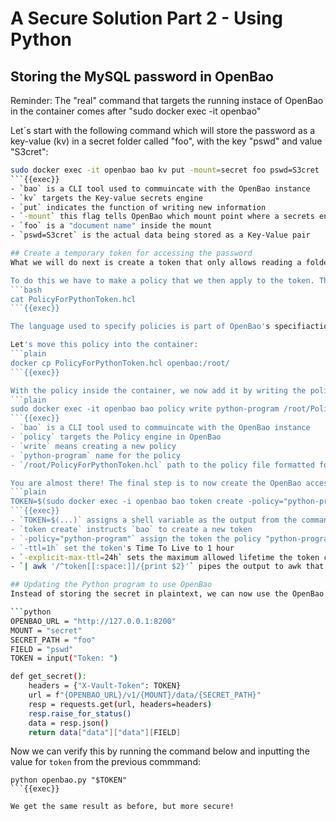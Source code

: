 # A Secure Solution Part 2 - Using Python
## Storing the MySQL password in OpenBao
Reminder: The "real" command that targets the running instace of OpenBao in the container comes after "sudo docker exec -it openbao"

Let´s start with the following command which will store the password as a key-value (kv) in a secret folder called "foo", with the key "pswd" and value "S3cret":
```bash
sudo docker exec -it openbao bao kv put -mount=secret foo pswd=S3cret
```{{exec}}
- `bao` is a CLI tool used to commuincate with the OpenBao instance
- `kv` targets the Key-value secrets engine
- `put` indicates the function of writing new information
- `-mount` this flag tells OpenBao which mount point where a secrets engine (kv) is enabled which, in this case, is at location "secret"
- `foo` is a "document name" inside the mount
- `pswd=S3cret` is the actual data being stored as a Key-Value pair

## Create a temporary token for accessing the password 
What we will do next is create a token that only allows reading a folder in OpenBao's Key-Value database called "secret".

To do this we have to make a policy that we then apply to the token. This policy is kept in PolicyForPythonToken.hcl:
```bash
cat PolicyForPythonToken.hcl
```{{exec}}

The language used to specify policies is part of OpenBao's specifiaction and can be customized for your specific needs, but here we will be satsifed with the policy file mentioned above.

Let's move this policy into the container:
```plain
docker cp PolicyForPythonToken.hcl openbao:/root/
```{{exec}}

With the policy inside the container, we now add it by writing the policy to OpenBao and call it "python-program":
```plain
sudo docker exec -it openbao bao policy write python-program /root/PolicyForPythonToken.hcl
```{{exec}}
- `bao` is a CLI tool used to commuincate with the OpenBao instance
- `policy` targets the Policy engine in OpenBao
- `write` means creating a new policy
- `python-program` name for the policy
- `/root/PolicyForPythonToken.hcl` path to the policy file formatted for OpenBao

You are almost there! The final step is to now create the OpenBao access token using this newly created policy and save it as a shell varible:
```plain
TOKEN=$(sudo docker exec -i openbao bao token create -policy="python-program" -ttl=1h -explicit-max-ttl=24h | awk '/^token[[:space:]]/{print $2}')
```{{exec}}
- `TOKEN=$(...)` assigns a shell variable as the output from the command inside the paranthesis
- `token create` instructs `bao` to create a new token
- `-policy="python-program"` assign the token the policy "python-program" (created before)
- `-ttl=1h` set the token's Time To Live to 1 hour
- `-explicit-max-ttl=24h` sets the maximum allowed lifetime the token can ever be renewed to 24 hours 
- `| awk '/^token[[:space:]]/{print $2}'` pipes the output to awk that matches the line starting with "token " and prints the second whitespace-separated field (token value)

## Updating the Python program to use OpenBao
Instead of storing the secret in plaintext, we can now use the OpenBao container that we have setup. We do this by utilizing the OpenBao HTTP API by crafting a request to the server where we authenticate by inputting the token and requesting the database password. We still use the same MySQL connector, but `get_secret` has beeen updated: 

```python
OPENBAO_URL = "http://127.0.0.1:8200" 
MOUNT = "secret"
SECRET_PATH = "foo"
FIELD = "pswd"
TOKEN = input("Token: ")

def get_secret():
    headers = {"X-Vault-Token": TOKEN}
    url = f"{OPENBAO_URL}/v1/{MOUNT}/data/{SECRET_PATH}"
    resp = requests.get(url, headers=headers)
    resp.raise_for_status()
    data = resp.json()
    return data["data"]["data"][FIELD]
```

Now we can verify this by running the command below and inputting the value for `token` from the previous commmand:
```plain
python openbao.py "$TOKEN"
```{{exec}}

We get the same result as before, but more secure!
